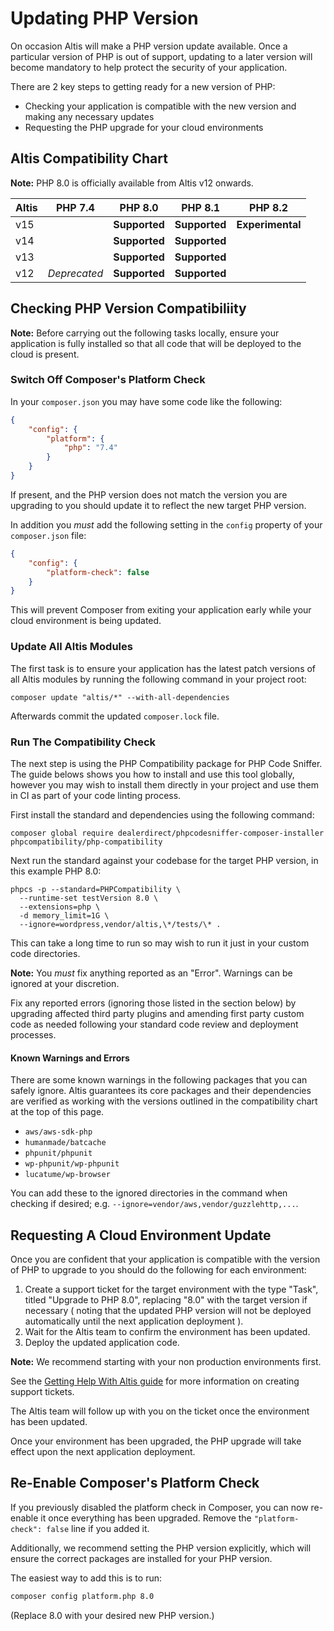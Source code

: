 # Updating PHP Version

On occasion Altis will make a PHP version update available. Once a particular version of PHP is out of support, updating to a later version will become mandatory to help protect the security of your application.

There are 2 key steps to getting ready for a new version of PHP:

- Checking your application is compatible with the new version and making any necessary updates
- Requesting the PHP upgrade for your cloud environments

## Altis Compatibility Chart

**Note:** PHP 8.0 is officially available from Altis v12 onwards.

| Altis | PHP 7.4      | PHP 8.0        | PHP 8.1        | PHP 8.2          |
|-------|--------------| -------------- |--------------- |------------------|
| v15   |              | **Supported**  | **Supported**  | **Experimental** |
| v14   |              | **Supported**  | **Supported**  |                  |
| v13   |              | **Supported**  | **Supported**  |                  |
| v12   | *Deprecated* | **Supported**  | **Supported**  |                  |


## Checking PHP Version Compatibiliity

**Note:** Before carrying out the following tasks locally, ensure your application is fully installed so that all code that will be deployed to the cloud is present.

### Switch Off Composer's Platform Check

In your `composer.json` you may have some code like the following:

```json
{
    "config": {
        "platform": {
            "php": "7.4"
        }
    }
}
```

If present, and the PHP version does not match the version you are upgrading to you should update it to reflect the new target PHP version.

In addition you _must_ add the following setting in the `config` property of your `composer.json` file:

```json
{
    "config": {
        "platform-check": false
    }
}
```

This will prevent Composer from exiting your application early while your cloud environment is being updated.

### Update All Altis Modules

The first task is to ensure your application has the latest patch versions of all Altis modules by running the following command in your project root:

```
composer update "altis/*" --with-all-dependencies
```

Afterwards commit the updated `composer.lock` file.

### Run The Compatibility Check

The next step is using the PHP Compatibility package for PHP Code Sniffer. The guide belows shows you how to install and use this tool globally, however you may wish to install them directly in your project and use them in CI as part of your code linting process.

First install the standard and dependencies using the following command:

```
composer global require dealerdirect/phpcodesniffer-composer-installer phpcompatibility/php-compatibility
```

Next run the standard against your codebase for the target PHP version, in this example PHP 8.0:

```
phpcs -p --standard=PHPCompatibility \
  --runtime-set testVersion 8.0 \
  --extensions=php \
  -d memory_limit=1G \
  --ignore=wordpress,vendor/altis,\*/tests/\* .
```

This can take a long time to run so may wish to run it just in your custom code directories.

**Note:** You _must_ fix anything reported as an "Error". Warnings can be ignored at your discretion.

Fix any reported errors (ignoring those listed in the section below) by upgrading affected third party plugins and amending first party custom code as needed following your standard code review and deployment processes.

#### Known Warnings and Errors

There are some known warnings in the following packages that you can safely ignore. Altis guarantees its core packages and their dependencies are verified as working with the versions outlined in the compatibility chart at the top of this page.

- `aws/aws-sdk-php`
- `humanmade/batcache`
- `phpunit/phpunit`
- `wp-phpunit/wp-phpunit`
- `lucatume/wp-browser`

You can add these to the ignored directories in the command when checking if desired; e.g. `--ignore=vendor/aws,vendor/guzzlehttp,...`.

## Requesting A Cloud Environment Update

Once you are confident that your application is compatible with the version of PHP to upgrade to you should do the following for each environment:

1. Create a support ticket for the target environment with the type "Task", titled "Upgrade to PHP 8.0", replacing "8.0" with the target version if necessary ( noting that the updated PHP version will not be deployed automatically until the next application deployment ).
2. Wait for the Altis team to confirm the environment has been updated.
3. Deploy the updated application code.

**Note:** We recommend starting with your non production environments first.

See the [Getting Help With Altis guide](../getting-help-with-altis.md) for more information on creating support tickets.

The Altis team will follow up with you on the ticket once the environment has been updated.

Once your environment has been upgraded, the PHP upgrade will take effect upon the next application deployment.


## Re-Enable Composer's Platform Check

If you previously disabled the platform check in Composer, you can now re-enable it once everything has been upgraded. Remove the `"platform-check": false` line if you added it.

Additionally, we recommend setting the PHP version explicitly, which will ensure the correct packages are installed for your PHP version.

The easiest way to add this is to run:

```sh
composer config platform.php 8.0
```

(Replace 8.0 with your desired new PHP version.)
